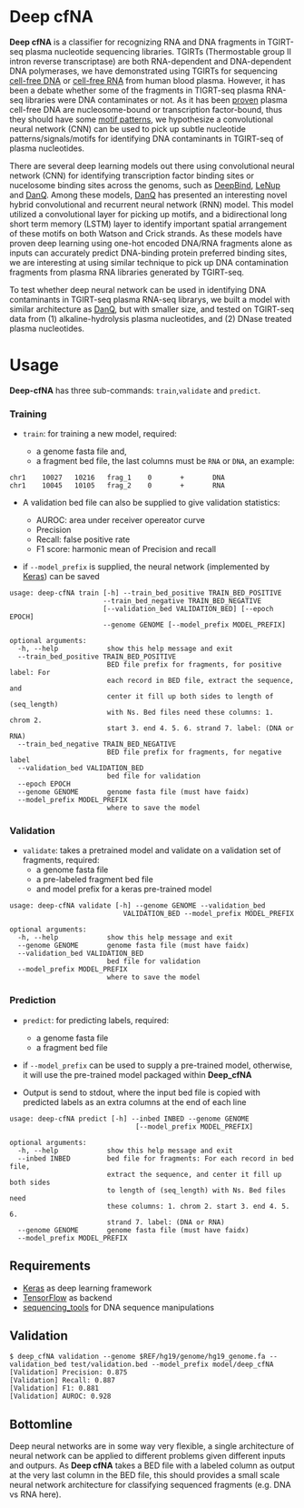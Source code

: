# Deep cfNA #

**Deep cfNA** is a classifier for recognizing RNA and DNA fragments in TGIRT-seq plasma nucleotide sequencing libraries. TGIRTs (Thermostable group II intron reverse transcriptase) are both RNA-dependent and DNA-dependent DNA polymerases, we have demonstrated using TGIRTs for sequencing [cell-free DNA](https://www.nature.com/articles/s41598-017-09064-w) or [cell-free RNA](https://www.ncbi.nlm.nih.gov/pubmed/26554030) from human blood plasma. However, it has been a debate whether some of the fragments in TIGRT-seq plasma RNA-seq libraries were DNA contaminates or not. As it has been [proven](https://www.ncbi.nlm.nih.gov/pubmed/26771485) plasma cell-free DNA are nucleosome-bound or transcription factor-bound, thus they should have some [motif patterns](https://academic.oup.com/bioinformatics/article/34/10/1705/4796955), we hypothesize a convolutional neural network (CNN) can be used to pick up subtle nucleotide patterns/signals/motifs for identifying DNA contaminants in TGIRT-seq of plasma nucleotides. 

There are several deep learning models out there using convolutional neural network (CNN) for identifying transcription factor binding sites or nucelosome binding sites across the genoms, such as [DeepBind](https://www.nature.com/articles/nbt.3300), [LeNup](https://academic.oup.com/bioinformatics/article/34/10/1705/4796955) and [DanQ](https://www.ncbi.nlm.nih.gov/pubmed/27084946). Among these models, [DanQ](https://www.ncbi.nlm.nih.gov/pubmed/27084946) has presented an interesting novel hybrid convolutional and recurrent neural network (RNN) model. This model utilized a convolutional layer for picking up motifs, and a bidirectional long short term memory (LSTM) layer to identify important spatial arrangement of these motifs on both Watson and Crick strands. As these models have proven deep learning using one-hot encoded DNA/RNA fragments alone as inputs can accurately predict DNA-binding protein preferred binding sites, we are interesting at using similar technique to pick up DNA contamination fragments from plasma RNA libraries generated by TGIRT-seq.

To test whether deep neural network can be used in identifying DNA contaminants in TGIRT-seq plasma RNA-seq librarys, we built a model with similar architecture as [DanQ](https://github.com/uci-cbcl/DanQ/blob/master/DanQ_train.py), but with smaller size, and tested on TGIRT-seq data from (1) alkaline-hydrolysis plasma nucleotides, and (2) DNase treated plasma nucleotides.


# Usage #

**Deep-cfNA** has three sub-commands: ```train```,```validate``` and ```predict```. 

### Training  ###

* ```train```: for training a new model, required: 

    * a genome fasta file and, 
    * a fragment bed file, the last columns must be ```RNA``` or ```DNA```, an example:
```
chr1    10027   10216   frag_1    0       +       DNA
chr1    10045   10105   frag_2    0       +       RNA
```

* A validation bed file can also be supplied to give validation statistics: 
    * AUROC: area under receiver opereator curve  
    * Precision
    * Recall: false positive rate
    * F1 score: harmonic mean of Precision and recall

* if ```--model_prefix``` is supplied, the neural network (implemented by [Keras](https://keras.io/)) can be saved


```
usage: deep-cfNA train [-h] --train_bed_positive TRAIN_BED_POSITIVE
                       --train_bed_negative TRAIN_BED_NEGATIVE
                       [--validation_bed VALIDATION_BED] [--epoch EPOCH]
                       --genome GENOME [--model_prefix MODEL_PREFIX]

optional arguments:
  -h, --help            show this help message and exit
  --train_bed_positive TRAIN_BED_POSITIVE
                        BED file prefix for fragments, for positive label: For
                        each record in BED file, extract the sequence, and
                        center it fill up both sides to length of (seq_length)
                        with Ns. Bed files need these columns: 1. chrom 2.
                        start 3. end 4. 5. 6. strand 7. label: (DNA or RNA)
  --train_bed_negative TRAIN_BED_NEGATIVE
                        BED file prefix for fragments, for negative label
  --validation_bed VALIDATION_BED
                        bed file for validation
  --epoch EPOCH
  --genome GENOME       genome fasta file (must have faidx)
  --model_prefix MODEL_PREFIX
                        where to save the model

```

### Validation ###

* ```validate```: takes a pretrained model and validate on a validation set of fragments, required:
    * a genome fasta file
    * a pre-labeled fragment bed file
    * and model prefix for a keras pre-trained model

```
usage: deep-cfNA validate [-h] --genome GENOME --validation_bed
                            VALIDATION_BED --model_prefix MODEL_PREFIX

optional arguments:
  -h, --help            show this help message and exit
  --genome GENOME       genome fasta file (must have faidx)
  --validation_bed VALIDATION_BED
                        bed file for validation
  --model_prefix MODEL_PREFIX
                        where to save the model
```

### Prediction ###

* ```predict```: for predicting labels, required:
    * a genome fasta file
    * a fragment bed file

* if ```--model_prefix``` can be used to supply a pre-trained model, otherwise, it will use the pre-trained model packaged within **Deep_cfNA**

* Output is send to stdout, where the input bed file is copied with predicted labels as an extra columns at the end of each line


```
usage: deep-cfNA predict [-h] --inbed INBED --genome GENOME
                               [--model_prefix MODEL_PREFIX]

optional arguments:
  -h, --help            show this help message and exit
  --inbed INBED         bed file for fragments: For each record in bed file,
                        extract the sequence, and center it fill up both sides
                        to length of (seq_length) with Ns. Bed files need
                        these columns: 1. chrom 2. start 3. end 4. 5. 6.
                        strand 7. label: (DNA or RNA)
  --genome GENOME       genome fasta file (must have faidx)
  --model_prefix MODEL_PREFIX
```


## Requirements ##
* [Keras](https://keras.io/) as deep learning framework
* [TensorFlow](https://www.tensorflow.org/) as backend
* [sequencing_tools](https://github.com/wckdouglas/sequencing_tools) for DNA sequence manipulations

## Validation ##
```
$ deep_cfNA validation --genome $REF/hg19/genome/hg19_genome.fa --validation_bed test/validation.bed --model_prefix model/deep_cfNA
[Validation] Precision: 0.875
[Validation] Recall: 0.887
[Validation] F1: 0.881
[Validation] AUROC: 0.928
```

## Bottomline ##

Deep neural networks are in some way very flexible, a single architecture of neural network can be applied to different problems given different inputs and outpurs. As **Deep cfNA** takes a BED file with a labeled column as output at the very last column in the BED file, this should provides a small scale neural network architecture for classifying sequenced fragments (e.g. DNA vs RNA here).
